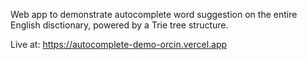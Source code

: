 Web app to demonstrate autocomplete word suggestion on the entire English disctionary, powered by a Trie tree structure.  

Live at: https://autocomplete-demo-orcin.vercel.app
